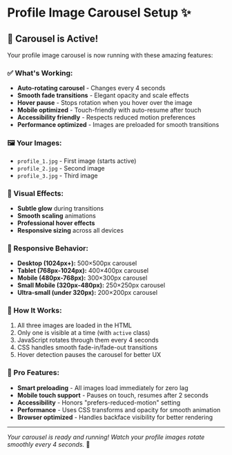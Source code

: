 # Profile Image Carousel Setup ✨

## 🎉 Carousel is Active!

Your profile image carousel is now running with these amazing features:

### ✅ What's Working:
- **Auto-rotating carousel** - Changes every 4 seconds
- **Smooth fade transitions** - Elegant opacity and scale effects  
- **Hover pause** - Stops rotation when you hover over the image
- **Mobile optimized** - Touch-friendly with auto-resume after touch
- **Accessibility friendly** - Respects reduced motion preferences
- **Performance optimized** - Images are preloaded for smooth transitions

### 🖼️ Your Images:
- `profile_1.jpg` - First image (starts active)
- `profile_2.jpg` - Second image  
- `profile_3.jpg` - Third image

### 🎨 Visual Effects:
- **Subtle glow** during transitions
- **Smooth scaling** animations
- **Professional hover effects**
- **Responsive sizing** across all devices

### 📱 Responsive Behavior:
- **Desktop (1024px+):** 500×500px carousel
- **Tablet (768px-1024px):** 400×400px carousel
- **Mobile (480px-768px):** 300×300px carousel  
- **Small Mobile (320px-480px):** 250×250px carousel
- **Ultra-small (under 320px):** 200×200px carousel

### 🔧 How It Works:
1. All three images are loaded in the HTML
2. Only one is visible at a time (with `active` class)
3. JavaScript rotates through them every 4 seconds
4. CSS handles smooth fade-in/fade-out transitions
5. Hover detection pauses the carousel for better UX

### 🎯 Pro Features:
- **Smart preloading** - All images load immediately for zero lag
- **Mobile touch support** - Pauses on touch, resumes after 2 seconds
- **Accessibility** - Honors "prefers-reduced-motion" setting
- **Performance** - Uses CSS transforms and opacity for smooth animation
- **Browser optimized** - Handles backface visibility for better rendering

---
*Your carousel is ready and running! Watch your profile images rotate smoothly every 4 seconds.* 🚀
